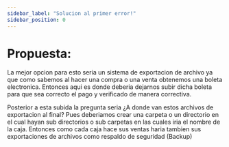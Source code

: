 ```yaml
---
sidebar_label: "Solucion al primer error!"
sidebar_position: 0
---
```

# Propuesta:
La mejor opcion para esto seria un sistema de exportacion de archivo ya que como sabemos al hacer una compra o una venta obtenemos una boleta electronica.
Entonces aqui es donde deberia dejarnos subir dicha boleta para que sea correcto el pago y verificado de manera correctiva.

Posterior a esta subida la pregunta seria ¿A donde van estos archivos de exportacion al final?
Pues deberiamos crear una carpeta o un directorio en el cual hayan sub directorios o sub carpetas en las cuales iria el nombre de la caja.
Entonces como cada caja hace sus ventas haria tambien sus exportaciones de archivos como respaldo de seguridad (Backup)
